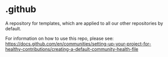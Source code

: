 # .github

A repository for templates, which are applied to all our other repositories by default.

For information on how to use this repo, please see: https://docs.github.com/en/communities/setting-up-your-project-for-healthy-contributions/creating-a-default-community-health-file

